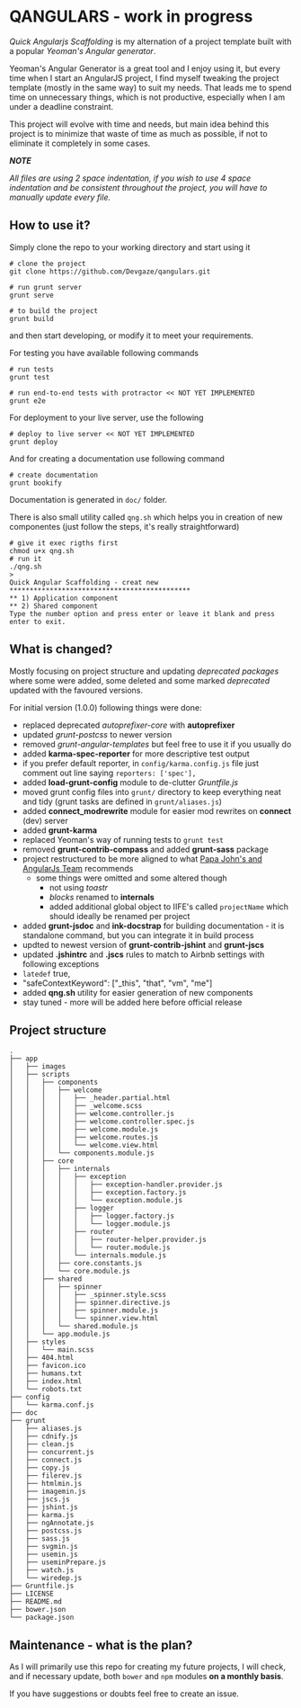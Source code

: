 # QANGULARS - work in progress

*Quick Angularjs Scaffolding* is my alternation of a project template built with a popular *Yeoman's Angular generator*. 

Yeoman's Angular Generator is a great tool and I enjoy using it, but every time when I start an AngularJS project, I find myself tweaking the project template  (mostly in the same way) to suit my needs. That leads me to spend time on unnecessary things, which is not productive, especially when I am under a deadline constraint.

This project will evolve with time and needs, but main idea behind this project is to minimize that waste of time as much as possible, if not to eliminate it completely in some cases.

***NOTE***

*All files are using 2 space indentation, if you wish to use 4 space indentation and be consistent throughout the project, you will have to manually update every file.*

## How to use it?

Simply clone the repo to your working directory and start using it

    # clone the project
    git clone https://github.com/Devgaze/qangulars.git
    
    # run grunt server
    grunt serve

    # to build the project
    grunt build

and then start developing, or modify it to meet your requirements.

For testing you have available following commands

    # run tests
    grunt test

    # run end-to-end tests with protractor << NOT YET IMPLEMENTED
    grunt e2e

For deployment to your live server, use the following

    # deploy to live server << NOT YET IMPLEMENTED
    grunt deploy

And for creating a documentation use following command

    # create documentation
    grunt bookify

Documentation is generated in `doc/` folder.

There is also small utility called `qng.sh` which helps you in creation of new componentes (just follow the steps, it's really straightforward)

    # give it exec rigths first
    chmod u+x qng.sh
    # run it
    ./qng.sh
    >
    Quick Angular Scaffolding - creat new
    *********************************************
    ** 1) Application component
    ** 2) Shared component
    Type the number option and press enter or leave it blank and press enter to exit.

## What is changed?

Mostly focusing on project structure and updating *deprecated packages* where some were added, some deleted and some marked *deprecated* updated with the favoured versions.

For initial version (1.0.0) following things were done:

 * replaced deprecated *autoprefixer-core* with **autoprefixer**
 * updated *grunt-postcss* to newer version
 * removed *grunt-angular-templates* but feel free to use it if you usually do
 * added **karma-spec-reporter** for more descriptive test output
  * if you prefer default reporter, in `config/karma.config.js` file just comment out line saying `reporters: ['spec'],`
 * added **load-grunt-config** module to de-clutter *Gruntfile.js*
 * moved grunt config files into `grunt/` directory to keep everything neat and tidy (grunt tasks are defined in `grunt/aliases.js`)
 * added **connect_modrewrite** module for easier mod rewrites on **connect** (dev) server
 * added **grunt-karma** 
 * replaced Yeoman's way of running tests to `grunt test`
 * removed **grunt-contrib-compass** and added **grunt-sass** package
 * project restructured to be more aligned to what [Papa John's and AngularJs Team](https://github.com/johnpapa/angular-styleguide/blob/master/a1/README.md) recommends
   * some things were omitted and some altered though
     * not using *toastr*
     * *blocks* renamed to **internals**
     * added additional global object to IIFE's called `projectName` which should ideally be renamed per project
 * added **grunt-jsdoc** and **ink-docstrap** for building documentation - it is standalone command, but you can integrate it in build process
 * updted to newest version of **grunt-contrib-jshint** and **grunt-jscs**
 * updated **.jshintrc** and **.jscs** rules to match to Airbnb settings with following exceptions 
  * `latedef` true,  
  * "safeContextKeyword": ["_this", "that", "vm", "me"]
 * added **qng.sh** utility for easier generation of new components 
 * stay tuned - more will be added here before official release 


## Project structure

```
.
├── app
│   ├── images
│   ├── scripts
│   │   ├── components
│   │   │   ├── welcome
│   │   │   │   ├── _header.partial.html
│   │   │   │   ├── _welcome.scss
│   │   │   │   ├── welcome.controller.js
│   │   │   │   ├── welcome.controller.spec.js
│   │   │   │   ├── welcome.module.js
│   │   │   │   ├── welcome.routes.js
│   │   │   │   └── welcome.view.html
│   │   │   └── components.module.js
│   │   ├── core
│   │   │   ├── internals
│   │   │   │   ├── exception
│   │   │   │   │   ├── exception-handler.provider.js
│   │   │   │   │   ├── exception.factory.js
│   │   │   │   │   └── exception.module.js
│   │   │   │   ├── logger
│   │   │   │   │   ├── logger.factory.js
│   │   │   │   │   └── logger.module.js
│   │   │   │   ├── router
│   │   │   │   │   ├── router-helper.provider.js
│   │   │   │   │   └── router.module.js
│   │   │   │   └── internals.module.js
│   │   │   ├── core.constants.js
│   │   │   └── core.module.js
│   │   ├── shared
│   │   │   ├── spinner
│   │   │   │   ├── _spinner.style.scss
│   │   │   │   ├── spinner.directive.js
│   │   │   │   ├── spinner.module.js
│   │   │   │   └── spinner.view.html
│   │   │   └── shared.module.js
│   │   └── app.module.js
│   ├── styles
│   │   └── main.scss
│   ├── 404.html
│   ├── favicon.ico
│   ├── humans.txt
│   ├── index.html
│   └── robots.txt
├── config
│   └── karma.conf.js
├── doc
├── grunt
│   ├── aliases.js
│   ├── cdnify.js
│   ├── clean.js
│   ├── concurrent.js
│   ├── connect.js
│   ├── copy.js
│   ├── filerev.js
│   ├── htmlmin.js
│   ├── imagemin.js
│   ├── jscs.js
│   ├── jshint.js
│   ├── karma.js
│   ├── ngAnnotate.js
│   ├── postcss.js
│   ├── sass.js
│   ├── svgmin.js
│   ├── usemin.js
│   ├── useminPrepare.js
│   ├── watch.js
│   └── wiredep.js
├── Gruntfile.js
├── LICENSE
├── README.md
├── bower.json
└── package.json
```

## Maintenance - what is the plan?

As I will primarily use this repo for creating my future projects, I will check, and if necessary update, both `bower` and `npm` modules **on a monthly basis**. 

If you have suggestions or doubts feel free to create an issue.

